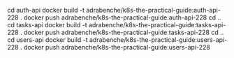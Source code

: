 cd auth-api
docker build -t adrabenche/k8s-the-practical-guide:auth-api-228 .
docker push adrabenche/k8s-the-practical-guide:auth-api-228
cd ..
cd tasks-api
docker build -t adrabenche/k8s-the-practical-guide:tasks-api-228 .
docker push adrabenche/k8s-the-practical-guide:tasks-api-228
cd ..
cd users-api
docker build -t adrabenche/k8s-the-practical-guide:users-api-228 .
docker push adrabenche/k8s-the-practical-guide:users-api-228